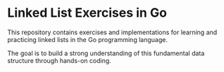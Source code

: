 # Linked List Exercises in Go
This repository contains exercises and implementations for learning and practicing linked lists in the Go programming language.

The goal is to build a strong understanding of this fundamental data structure through hands-on coding.
